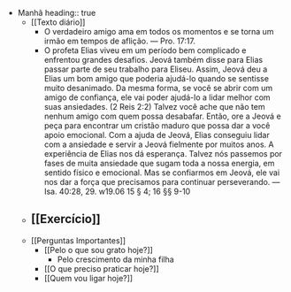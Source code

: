 - Manhã
  heading:: true
	- [[Texto diário]]
		- O verdadeiro amigo ama em todos os momentos e se torna um irmão em tempos de aflição. — Pro. 17:17.
		- O profeta Elias viveu em um período bem complicado e enfrentou grandes desafios. Jeová também disse para Elias passar parte de seu trabalho para Eliseu. Assim, Jeová deu a Elias um bom amigo que poderia ajudá-lo quando se sentisse muito desanimado. Da mesma forma, se você se abrir com um amigo de confiança, ele vai poder ajudá-lo a lidar melhor com suas ansiedades. (2 Reis 2:2) Talvez você ache que não tem nenhum amigo com quem possa desabafar. Então, ore a Jeová e peça para encontrar um cristão maduro que possa dar a você apoio emocional. Com a ajuda de Jeová, Elias conseguiu lidar com a ansiedade e servir a Jeová fielmente por muitos anos. A experiência de Elias nos dá esperança. Talvez nós passemos por fases de muita ansiedade que sugam toda a nossa energia, em sentido físico e emocional. Mas se confiarmos em Jeová, ele vai nos dar a força que precisamos para continuar perseverando. — Isa. 40:28, 29. w19.06 15 § 4; 16 §§ 9-10
	- [[Exercício]]
		-
	- [[Perguntas Importantes]]
		- [[Pelo o que sou grato hoje?]]
			- Pelo crescimento da minha filha
		- [[O que preciso praticar hoje?]]
		- [[Quem vou ligar hoje?]]